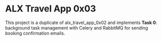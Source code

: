 # ALX Travel App 0x03

This project is a duplicate of alx_travel_app_0x02 and implements **Task 0**: background task management with Celery and RabbitMQ for sending booking confirmation emails.
